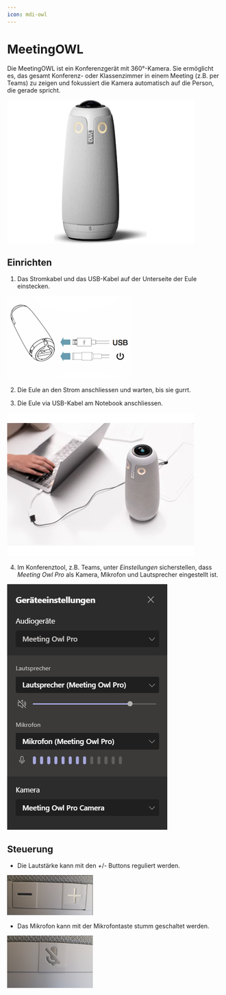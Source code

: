```yaml
---
icon: mdi-owl
---
```


#  MeetingOWL


Die MeetingOWL ist ein Konferenzgerät mit 360°-Kamera. Sie ermöglicht es, das gesamt Konferenz- oder Klassenzimmer in einem Meeting (z.B. per Teams) zu zeigen und fokussiert die Kamera automatisch auf die Person, die gerade spricht.

![](./images/owl-1.png)

## Einrichten

1. Das Stromkabel und das USB-Kabel auf der Unterseite der Eule einstecken.

![](./images/owl-4.png)

2. Die Eule an den Strom anschliessen und warten, bis sie gurrt.

3. Die Eule via USB-Kabel am Notebook anschliessen.

![](./images/owl-2.png)

4. Im Konferenztool, z.B. Teams, unter _Einstellungen_ sicherstellen, dass _Meeting Owl Pro_ als Kamera, Mikrofon und Lautsprecher eingestellt ist.

![](./images/owl-3.png)

## Steuerung

* Die Lautstärke kann mit den _+_/_-_ Buttons reguliert werden.

![](./images/owl-5.png)

* Das Mikrofon kann mit der Mikrofontaste stumm geschaltet werden.

![](./images/owl-6.png)
